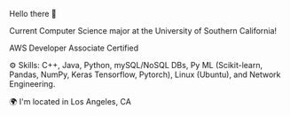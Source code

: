 Hello there 👋

Current Computer Science major at the University of Southern California!

AWS Developer Associate Certified

⚙️ Skills: C++, Java, Python, mySQL/NoSQL DBs, Py ML (Scikit-learn, Pandas, NumPy, Keras Tensorflow, Pytorch), Linux (Ubuntu), and Network Engineering.

🌍 I'm located in Los Angeles, CA
